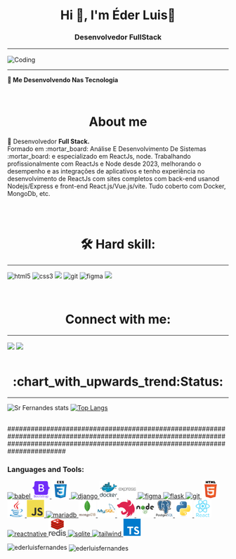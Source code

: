 <br>
<br>

<h1 align="center" border="none">Hi 👋, I'm Éder Luis👋 </h1>
<h3 align="center">Desenvolvedor FullStack</h3>
<hr>
 <img align="center" alt="Coding" width="100%" height="400px" src="https://i.pinimg.com/originals/16/89/5b/16895b231b6da505e2e4acef02a3c1fe.gif">
<hr>
<p font-size="22px"><b>🎯 Me Desenvolvendo Nas Tecnologia</b></p>
<br>
<h1 align="center">About me</h1>
<p>
🚀 Desenvolvedor <b> Full Stack. </b> <br/>
 Formado em :mortar_board: Análise E Desenvolvimento De Sistemas :mortar_board: e  especializado em ReactJs, node.
Trabalhando profissionalmente com ReactJs e Node desde 2023, melhorando o desempenho e as integrações de aplicativos e tenho experiência no desenvolvimento de ReactJs com sites completos com back-end usanod Nodejs/Express e front-end React.js/Vue.js/vite.
Tudo coberto com Docker, MongoDb, etc.
</p>
<br>
<br>

<h1 align="center" > 🛠 Hard skill:</h1>
<hr>
<p align="left">
 <img src="https://img.shields.io/badge/HTML5-E34F26?style=for-the-badge&logo=html5&logoColor=white" alt="html5"/>
 <img src="https://img.shields.io/badge/CSS3-1572B6?style=for-the-badge&logo=css3&logoColor=white" alt="css3" />
 <img src="https://img.shields.io/badge/JavaScript-323330?style=for-the-badge&logo=javascript&logoColor=F7DF1E">
 <img src="https://img.shields.io/badge/GIT-E44C30?style=for-the-badge&logo=git&logoColor=white" alt="git"/>
 <img src="https://img.shields.io/badge/Figma-F24E1E?style=for-the-badge&logo=figma&logoColor=white" alt="figma" /> 
 <img src="https://img.shields.io/badge/Bootstrap-563D7C?style=for-the-badge&logo=bootstrap&logoColor=white">
 <br>
 <br>
 <br>
 <h1 align="Center">Connect with me:</h1>
<hr>
 <a align="center" href="https://www.linkedin.com/in/eder-luis-fernandes/" target="_blank">
  <img  align="center" text-align="center" src="https://img.shields.io/badge/LinkedIn-0077B5?style=for-the-badge&logo=linkedin&logoColor=white"></a> 
  <a href="mailto:eder.luis.1996@hotmail.com?subject=Contratação&body=">
   <img align="center" src="https://img.shields.io/badge/Gmail-D14836?style=for-the-badge&logo=gmail&logoColor=white"></a>     
    <br>
    <br>
 <h1 align="center">:chart_with_upwards_trend:Status: </h1>
 <hr>
 
![Sr Fernandes stats](https://github-readme-stats.vercel.app/api?username=EderLuisFernandes&show_icons=true&theme=dark)
[![Top Langs](https://github-readme-stats.vercel.app/api/top-langs/?username=EderLuisFernandes&theme=dark)](https://github.com/anuraghazra/github-readme-stats)
<br>
<br>

#######################################################################################################################################################################################




<h3 align="left">Languages and Tools:</h3>
<p align="left"> <a href="https://babeljs.io/" target="_blank" rel="noreferrer"> <img src="https://www.vectorlogo.zone/logos/babeljs/babeljs-icon.svg" alt="babel" width="40" height="40"/> </a> <a href="https://getbootstrap.com" target="_blank" rel="noreferrer"> <img src="https://raw.githubusercontent.com/devicons/devicon/master/icons/bootstrap/bootstrap-plain-wordmark.svg" alt="bootstrap" width="40" height="40"/> </a> <a href="https://www.w3schools.com/css/" target="_blank" rel="noreferrer"> <img src="https://raw.githubusercontent.com/devicons/devicon/master/icons/css3/css3-original-wordmark.svg" alt="css3" width="40" height="40"/> </a> <a href="https://www.djangoproject.com/" target="_blank" rel="noreferrer"> <img src="https://cdn.worldvectorlogo.com/logos/django.svg" alt="django" width="40" height="40"/> </a> <a href="https://www.docker.com/" target="_blank" rel="noreferrer"> <img src="https://raw.githubusercontent.com/devicons/devicon/master/icons/docker/docker-original-wordmark.svg" alt="docker" width="40" height="40"/> </a> <a href="https://expressjs.com" target="_blank" rel="noreferrer"> <img src="https://raw.githubusercontent.com/devicons/devicon/master/icons/express/express-original-wordmark.svg" alt="express" width="40" height="40"/> </a> <a href="https://www.figma.com/" target="_blank" rel="noreferrer"> <img src="https://www.vectorlogo.zone/logos/figma/figma-icon.svg" alt="figma" width="40" height="40"/> </a> <a href="https://flask.palletsprojects.com/" target="_blank" rel="noreferrer"> <img src="https://www.vectorlogo.zone/logos/pocoo_flask/pocoo_flask-icon.svg" alt="flask" width="40" height="40"/> </a> <a href="https://git-scm.com/" target="_blank" rel="noreferrer"> <img src="https://www.vectorlogo.zone/logos/git-scm/git-scm-icon.svg" alt="git" width="40" height="40"/> </a> <a href="https://www.w3.org/html/" target="_blank" rel="noreferrer"> <img src="https://raw.githubusercontent.com/devicons/devicon/master/icons/html5/html5-original-wordmark.svg" alt="html5" width="40" height="40"/> </a> <a href="https://www.java.com" target="_blank" rel="noreferrer"> <img src="https://raw.githubusercontent.com/devicons/devicon/master/icons/java/java-original.svg" alt="java" width="40" height="40"/> </a> <a href="https://developer.mozilla.org/en-US/docs/Web/JavaScript" target="_blank" rel="noreferrer"> <img src="https://raw.githubusercontent.com/devicons/devicon/master/icons/javascript/javascript-original.svg" alt="javascript" width="40" height="40"/> </a> <a href="https://mariadb.org/" target="_blank" rel="noreferrer"> <img src="https://www.vectorlogo.zone/logos/mariadb/mariadb-icon.svg" alt="mariadb" width="40" height="40"/> </a> <a href="https://www.mongodb.com/" target="_blank" rel="noreferrer"> <img src="https://raw.githubusercontent.com/devicons/devicon/master/icons/mongodb/mongodb-original-wordmark.svg" alt="mongodb" width="40" height="40"/> </a> <a href="https://www.mysql.com/" target="_blank" rel="noreferrer"> <img src="https://raw.githubusercontent.com/devicons/devicon/master/icons/mysql/mysql-original-wordmark.svg" alt="mysql" width="40" height="40"/> </a> <a href="https://nestjs.com/" target="_blank" rel="noreferrer"> <img src="https://raw.githubusercontent.com/devicons/devicon/master/icons/nestjs/nestjs-plain.svg" alt="nestjs" width="40" height="40"/> </a> <a href="https://nodejs.org" target="_blank" rel="noreferrer"> <img src="https://raw.githubusercontent.com/devicons/devicon/master/icons/nodejs/nodejs-original-wordmark.svg" alt="nodejs" width="40" height="40"/> </a> <a href="https://www.postgresql.org" target="_blank" rel="noreferrer"> <img src="https://raw.githubusercontent.com/devicons/devicon/master/icons/postgresql/postgresql-original-wordmark.svg" alt="postgresql" width="40" height="40"/> </a> <a href="https://www.python.org" target="_blank" rel="noreferrer"> <img src="https://raw.githubusercontent.com/devicons/devicon/master/icons/python/python-original.svg" alt="python" width="40" height="40"/> </a> <a href="https://reactjs.org/" target="_blank" rel="noreferrer"> <img src="https://raw.githubusercontent.com/devicons/devicon/master/icons/react/react-original-wordmark.svg" alt="react" width="40" height="40"/> </a> <a href="https://reactnative.dev/" target="_blank" rel="noreferrer"> <img src="https://reactnative.dev/img/header_logo.svg" alt="reactnative" width="40" height="40"/> </a> <a href="https://redis.io" target="_blank" rel="noreferrer"> <img src="https://raw.githubusercontent.com/devicons/devicon/master/icons/redis/redis-original-wordmark.svg" alt="redis" width="40" height="40"/> </a> <a href="https://www.sqlite.org/" target="_blank" rel="noreferrer"> <img src="https://www.vectorlogo.zone/logos/sqlite/sqlite-icon.svg" alt="sqlite" width="40" height="40"/> </a> <a href="https://tailwindcss.com/" target="_blank" rel="noreferrer"> <img src="https://www.vectorlogo.zone/logos/tailwindcss/tailwindcss-icon.svg" alt="tailwind" width="40" height="40"/> </a> <a href="https://www.typescriptlang.org/" target="_blank" rel="noreferrer"> <img src="https://raw.githubusercontent.com/devicons/devicon/master/icons/typescript/typescript-original.svg" alt="typescript" width="40" height="40"/> </a> </p>

<p><img align="left" src="https://github-readme-stats.vercel.app/api/top-langs?username=ederluisfernandes&show_icons=true&locale=en&layout=compact" alt="ederluisfernandes" /></p>

<p>&nbsp;<img align="center" src="https://github-readme-stats.vercel.app/api?username=ederluisfernandes&show_icons=true&locale=en" alt="ederluisfernandes" /></p>



